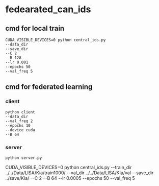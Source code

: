 # fedearated_can_ids

## cmd for local train

```
CUDA_VISIBLE_DEVICES=0 python central_ids.py 
--data_dir 
--save_dir 
--C 2
--B 128
--lr 0.001 
--epochs 50 
--val_freq 5
```

## cmd for federated learning

### client

```
python client 
--data_dir
--val_freq 2
--epochs 10
--device cuda
--B 64
```

### server

```
python server.py
```

CUDA_VISIBLE_DEVICES=0 python central_ids.py --train_dir ../../Data/LISA/Kia/train1000/ --val_dir ../../Data/LISA/Kia/val --save_dir ../save/Kia/ --C 2 --B 64 --lr 0.0005 --epochs 50 --val_freq 5

